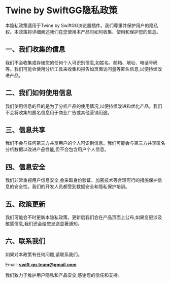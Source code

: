 # Twine by SwiftGG隐私政策

本隐私政策适用于Twine by SwiftGG浏览器插件。我们尊重并保护用户的隐私权。本政策将详细阐述我们在您使用本产品时如何收集、使用和保护您的信息。

## 一、我们收集的信息

我们不会收集或存储您的任何个人可识别信息,如姓名、邮箱、地址、电话号码等。我们可能会使用分析工具来收集和报告如页面访问量等匿名信息,以便持续改进产品。

## 二、我们如何使用信息

我们使用信息的目的是为了分析产品的使用情况,以便持续改进和优化产品。我们不会将收集的匿名信息用于商业广告或其他营销用途。

## 三、信息共享

我们不会与任何第三方共享用户的个人可识别信息。我们可能会与第三方共享匿名分析数据以改进产品性能,但不会包含用户个人信息。

## 四、信息安全

我们非常重视用户信息安全,会采取身份验证、加密技术等合理可行的措施保护信息的安全性。我们的开发人员都受到数据安全和隐私保护培训。

## 五、政策更新

我们可能会不时更新本隐私政策。更新后我们会在产品页面上公布,如果变更涉及敏感信息,我们还会给您发送显著通知。

## 六、联系我们

如果对本政策有任何问题,请联系我们。

Email: [**swift.gg.team@gmail.com**](mailto:**swift.gg.team@gmail.com**)

我们致力于维护用户隐私和产品安全,感谢您的信任和支持。
